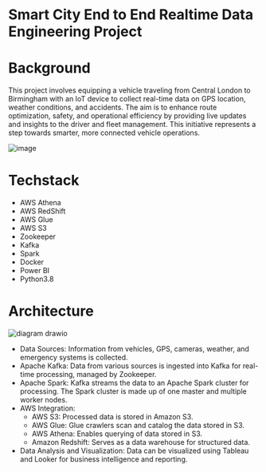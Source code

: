 # Smart City End to End Realtime Data Engineering Project

# Background
This project involves equipping a vehicle traveling from Central London to Birmingham with an IoT device to collect real-time data on GPS location, weather conditions, and accidents. The aim is to enhance route optimization, safety, and operational efficiency by providing live updates and insights to the driver and fleet management. This initiative represents a step towards smarter, more connected vehicle operations.

![image](https://github.com/user-attachments/assets/663f8166-1e00-46a7-a1fc-80d21ed9b541)

# Techstack
- AWS Athena
- AWS RedShift
- AWS Glue
- AWS S3
- Zookeeper
- Kafka
- Spark
- Docker
- Power BI
- Python3.8

# Architecture
![diagram drawio](https://github.com/user-attachments/assets/5c24eee8-82d5-4989-b519-5d8864c90815)
- Data Sources: Information from vehicles, GPS, cameras, weather, and emergency systems is collected.
- Apache Kafka: Data from various sources is ingested into Kafka for real-time processing, managed by Zookeeper.
- Apache Spark: Kafka streams the data to an Apache Spark cluster for processing. The Spark cluster is made up of one master and multiple worker nodes.
- AWS Integration:
    - AWS S3: Processed data is stored in Amazon S3.
    - AWS Glue: Glue crawlers scan and catalog the data stored in S3.
    - AWS Athena: Enables querying of data stored in S3.
    - Amazon Redshift: Serves as a data warehouse for structured data.
-  Data Analysis and Visualization: Data can be visualized using Tableau and Looker for business intelligence and reporting.
